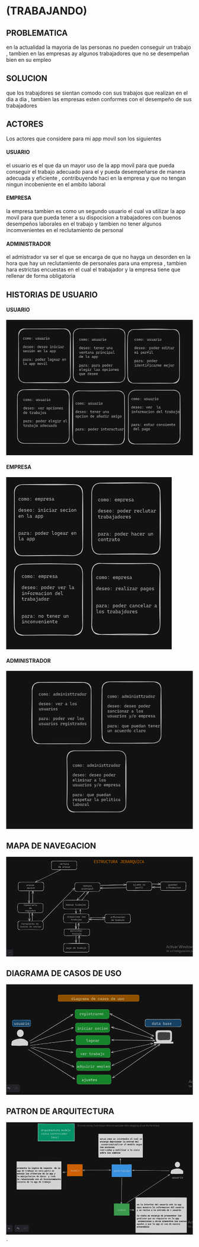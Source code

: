# (TRABAJANDO)
## PROBLEMATICA
en la actualidad la mayoria de las personas  no pueden conseguir un trabajo , tambien en las empresas ay algunos trabajadores que no se desempeñan bien en su empleo
## SOLUCION
que los trabajdores se sientan comodo con sus trabajos que realizan en el dia a dia   , tambien las empresas esten conformes con el desempeño de sus trabajadores 
## ACTORES
Los actores que considere para mi app movil son los siguientes
#### USUARIO
el usuario es el que da un mayor uso de la app movil para que pueda conseguir el trabajo adecuado para el y pueda desempeñarse de manera adecuada y eficiente , contribuyendo haci en la empresa y que no tengan ningun incobeniente en el ambito laboral 
#### EMPRESA
la empresa tambien es como un segundo usuario el cual va  utilizar la app movil para que pueda tener a su dispocision a trabajadores con buenos desempeños laborales en el trabajo  y tambien no tener algunos incomvenientes en el reclutamiento de personal
#### ADMINISTRADOR
el admistrador va ser el que se encarga de que no hayga  un desorden en la hora que hay un reclutamiento de personales para una empresa , tambien hara estrictas encuestas en el cual el  trabajador y la empresa tiene que rellenar de forma obligatoria 
## HISTORIAS DE USUARIO
#### USUARIO
![alt text](image.png)
#### EMPRESA
![alt text](image-1.png)
#### ADMINISTRADOR
![alt text](image-2.png)
## MAPA DE NAVEGACION
![alt text](image-3.png)
## DIAGRAMA DE CASOS DE USO
![alt text](image-4.png)                           
## PATRON DE ARQUITECTURA
![alt text](image-5.png) 
.
